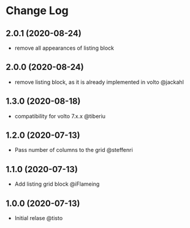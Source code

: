 # Change Log

## 2.0.1 (2020-08-24)

- remove all appearances of listing block

## 2.0.0 (2020-08-24)

- remove listing block, as it is already implemented in volto @jackahl

## 1.3.0 (2020-08-18)

- compatibility for volto 7.x.x @tiberiu

## 1.2.0 (2020-07-13)

- Pass number of columns to the grid @steffenri

## 1.1.0 (2020-07-13)

- Add listing grid block @iFlameing

## 1.0.0 (2020-07-13)

- Initial relase @tisto
